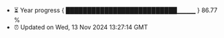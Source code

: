 - ⏳ Year progress { ██████████████████████████▁▁▁▁ } 86.77 %
- ⏰ Updated on Wed, 13 Nov 2024 13:27:14 GMT

